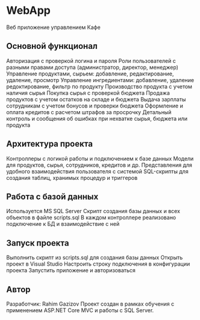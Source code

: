 # WebApp
Веб приложение управлением Кафе

## Основной функционал
Авторизация с проверкой логина и пароля
Роли пользователей с разными правами доступа (администратор, директор, менеджер)
Управление продуктами, сырьем: добавление, редактирование, удаление, просмотр
Управление ингредиентами: добавление, удаление редоктирование, фильтр по продукту
Производство продукта с учетом наличия сырья
Покупка сырья с проверкой бюджета
Продажа продуктов с учетом остатков на складе и бюджета
Выдача зарплаты сотрудникам с учетом бонусов и проверки бюджета
Оформление и оплата кредитов с расчетом штрафов за просрочку
Детальный контроль и сообщения об ошибках при нехватке сырья, бюджета или продукта

## Архитектура проекта
Контроллеры с логикой работы и подключением к базе данных
Модели для продуктов, сырья, сотрудников, кредитов и др.
Представления для удобного взаимодействия пользователя с системой
SQL-скрипты для создания таблиц, хранимых процедур и триггеров

## Работа с базой данных
Используется MS SQL Server
Скрипт создания базы данных и всех объектов в файле scripts.sql
В каждом контроллере реализовано подключение к БД и взаимодействие с ней


## Запуск проекта
Выполнить скрипт из scripts.sql для создания базы данных
Открыть проект в Visual Studio
Настроить строку подключения в конфигурации проекта
Запустить приложение и авторизоваться


## Автор
Разработчик: Rahim Gazizov
Проект создан в рамках обучения с применением ASP.NET Core MVC и работы с SQL Server.
